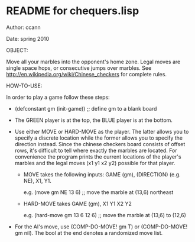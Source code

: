 # README for chequers.lisp

Author: ccann

Date: spring 2010

OBJECT:

Move all your marbles into the opponent's home zone. Legal moves are single space hops, or
consecutive jumps over marbles. See http://en.wikipedia.org/wiki/Chinese_checkers for
complete rules.

HOW-TO-USE:

In order to play a game follow these steps:

* (defconstant gm (init-game)) ;; define gm to a blank board

* The GREEN player is at the top, the BLUE player is at the bottom.

* Use either MOVE or HARD-MOVE as the player. The latter allows you to specify a discrete
location while the former allows you to specify the direction instead. Since the chinese
checkers board consists of offset rows, it's difficult to tell where exactly the marbles
are located. For convenience the program prints the current locations of the player's
marbles and the legal moves (x1 y1 x2 y2) possible for that player.

  * MOVE takes the following inputs: GAME (gm), (DIRECTION) (e.g. NE), X1, Y1.
    
    e.g. (move gm NE 13 6)  ;;  move the marble at (13,6) northeast

  * HARD-MOVE takes GAME (gm), X1 Y1 X2 Y2

    e.g. (hard-move gm 13 6 12 6) ;; move the marble at (13,6) to (12,6)

* For the AI's move, use (COMP-DO-MOVE! gm T) or (COMP-DO-MOVE! gm nil). The bool at the
end denotes a randomized move list.








